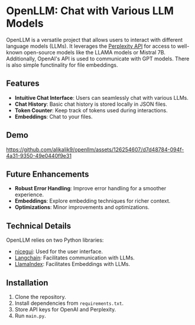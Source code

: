 # OpenLLM: Chat with Various LLM Models

OpenLLM is a versatile project that allows users to interact with different language models (LLMs). It leverages the [Perplexity API](https://blog.perplexity.ai/blog/introducing-pplx-api) for access to well-known open-source models like the LLAMA models or Mistral 7B. Additionally, OpenAI's API is used to communicate with GPT models. There is also simple functinality for file embeddings.

## Features

- **Intuitive Chat Interface**: Users can seamlessly chat with various LLMs.
- **Chat History**: Basic chat history is stored locally in JSON files.
- **Token Counter**: Keep track of tokens used during interactions.
- **Embeddings**: Chat to your files.


## Demo


https://github.com/alikalik9/openllm/assets/126254607/d7d48784-094f-4a31-9350-49e0440f9e31



## Future Enhancements

- **Robust Error Handling**: Improve error handling for a smoother experience.
- **Embeddings**: Explore embedding techniques for richer context.
- **Optimizations**: Minor improvements and optimizations.

## Technical Details

OpenLLM relies on two Python libraries:
- [nicegui](https://nicegui.io/): Used for the user interface.
- [Langchain](https://www.langchain.com/): Facilitates communication with LLMs.
- [LlamaIndex](https://www.llamaindex.ai/): Facilitates Embeddings with LLMs.


## Installation

1. Clone the repository.
2. Install dependencies from `requirements.txt`.
3. Store API keys for OpenAI and Perplexity.
4. Run `main.py`.
